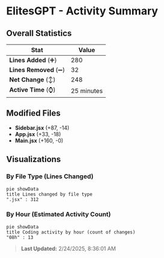 # ElitesGPT - Activity Summary 

## Overall Statistics

| Stat                   | Value                                                             |
| ---------------------- | ----------------------------------------------------------------- |
| **Lines Added** (➕)   | 280                                          |
| **Lines Removed** (➖) | 32                                        |
| **Net Change** (↕)    | 248                |
| **Active Time** (⌚)   | 25 minutes |


## Modified Files
- **Sidebar.jsx** (+87, -14)
- **App.jsx** (+33, -18)
- **Main.jsx** (+160, -0)

## Visualizations

### By File Type (Lines Changed)

```mermaid
pie showData
title Lines changed by file type
".jsx" : 312
```

### By Hour (Estimated Activity Count)

```mermaid
pie showData
title Coding activity by hour (count of changes)
"08h" : 13
```


> **Last Updated:** 2/24/2025, 8:36:01 AM